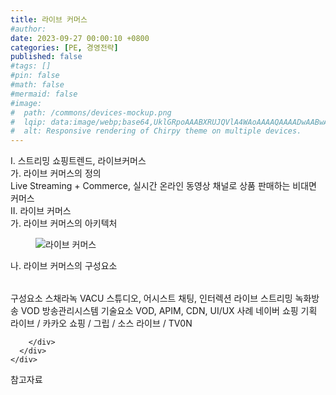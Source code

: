 ```yaml
---
title: 라이브 커머스
#author: 
date: 2023-09-27 00:00:10 +0800
categories: [PE, 경영전략]
published: false
#tags: []
#pin: false
#math: false
#mermaid: false
#image:
#  path: /commons/devices-mockup.png
#  lqip: data:image/webp;base64,UklGRpoAAABXRUJQVlA4WAoAAAAQAAAADwAABwAAQUxQSDIAAAARL0AmbZurmr57yyIiqE8oiG0bejIYEQTgqiDA9vqnsUSI6H+oAERp2HZ65qP/VIAWAFZQOCBCAAAA8AEAnQEqEAAIAAVAfCWkAALp8sF8rgRgAP7o9FDvMCkMde9PK7euH5M1m6VWoDXf2FkP3BqV0ZYbO6NA/VFIAAAA
#  alt: Responsive rendering of Chirpy theme on multiple devices.
---
```


<div class="post-wrap">
  <div class="para">
    <div class="para-title">
      I. 스트리밍 쇼핑트렌드, 라이브커머스
    </div>
    <div class="para-cntnt">
      <div class="para">
        <div class="para-title">
          가. 라이브 커머스의 정의
        </div>
        <div class="para-cntnt">
            Live Streaming + Commerce, 실시간 온라인 동영상 채널로 상품 판매하는 비대면 커머스
        </div>
      </div>
    </div>
  </div>
  
  <div class="para">
    <div class="para-title">
      II. 라이브 커머스
    </div>
    <div class="para-cntnt">
      <div class="para">
        <div class="para-title">
          가. 라이브 커머스의 아키텍처
        </div>
        <div class="para-cntnt">
          <figure class="post-figure">
            <img src="/assets/img/posts/라이브-커머스.png" alt="라이브 커머스">
<!--            <figcaption>Source: Unveiling the Metaverse: Exploring Emerging Trends, Multifaceted Perspectives, and Future Challenges</figcaption>-->
          </figure>
        </div>
      </div>
      <div class="para">
        <div class="para-title">
          나. 라이브 커머스의 구성요소
        </div>
        <div class="para-cntnt">
          <table class="post-table">
          </table>
          구성요소 스채라녹 VACU
  스튜디오, 어시스트
  채팅, 인터렉션
  라이브 스트리밍
  녹화방송 VOD
  방송관리시스템
기술요소
  VOD, APIM, CDN, UI/UX
사례
  네이버 쇼핑 기획 라이브 / 카카오 쇼핑 / 그립 / 소스 라이브 / TV0N

        </div>
      </div>
    </div>
  </div>

  <div class="refr-wrap">
    <div class="refr-title">
        참고자료
    </div>
    <ol class="refr-list">
    <!--    <li>(나현식, 최대선) <a target="_blank" href="https://scienceon.kisti.re.kr/commons/util/originalView.do?cn=JAKO202225948430499&oCn=JAKO202225948430499&dbt=JAKO&journal=NJOU00291864">메타버스 보안 위협 요소 및 대응 방안 검토</a></li>-->
    <!--    <li>(M. Uddin, S. Manickam, H. Ullah, M. Obaidat and A. Dandoush) <a target="_blank" href="https://ieeexplore.ieee.org/abstract/document/10138386">Unveiling the Metaverse: Exploring Emerging Trends, Multifaceted Perspectives, and Future Challenges</a></li>-->
    </ol>
  </div>
</div>
